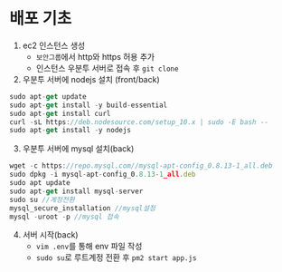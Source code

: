 # 배포 기초
1. ec2 인스턴스 생성
    - `보안그룹`에서 http와 https 허용 추가
    - 인스턴스 우분투 서버로 접속 후 `git clone`
2. 우분투 서버에 nodejs 설치 (front/back)
```jsx
sudo apt-get update
sudo apt-get install -y build-essential
sudo apt-get install curl
curl -sL https://deb.nodesource.com/setup_10.x | sudo -E bash --
sudo apt-get install -y nodejs
```
3. 우분투 서버에 mysql 설치(back)
```jsx
wget -c https://repo.mysql.com//mysql-apt-config_0.8.13-1_all.deb
sudo dpkg -i mysql-apt-config_0.8.13-1_all.deb 
sudo apt update
sudo apt-get install mysql-server
sudo su //계정전환
mysql_secure_installation //mysql설정
mysql -uroot -p //mysql 접속
```

4. 서버 시작(back)
    - `vim .env`를 통해 env 파일 작성
    - `sudo su`로 루트계정 전환 후 `pm2 start app.js`
